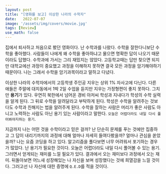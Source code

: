```yaml
---
layout: post
title: "[영화를 보고] 이상한 나라의 수학자"
date:   2022-07-07
image: '/assets/img/covers/movie.jpg'
tags: [Review]
use_math: false
---
```

집에서 퇴사하고 처음으로 봤던 영화이다. 난 수학과를 나왔다. 수학을 잘한다니보단 수학을 좋아했다. 사람들이 나에게 왜 수학을 좋아하냐고 물으면 명확한 답이 나오기 때문이라도 답했다. 수학과에 가서는 그리 재밌지는 않았다. 고등학교때는 답만 찾으면 되지만 대학교에선 과정이 중요했고 과정을 이해하지 못하면 결국 모든 과정을 암기해야하기 때문이다. 나는 그래서 수학을 암기과목이라고 말하고 다녔다. 

<!--more-->

이상한 나라의 수학자에서의 고등학생 주인공 지우는 상위 1% 자사고에 다닌다. 다른 애들은 주말에 대치동에서 1박 2일 수업을 듣지만 지우는 가정형편이 좋지 못하다. 그치만 **용기**가 있다. 우연히 북한에서 넘어온 경비 아저씨 학성과 지내다가 학성의 수학 실력을 알게 된다. 그 뒤로 수학을 알려달라고 부탁하게 된다. 학성은 수학을 알려주는 것보다도 수학과 친해지는 법을 알려주게 된다. 수학을 잘하는 사람은 머리가 좋은 사람도 아니고 노력하는 사람도 아닌 용기 있는 사람이라고 말한다. `오늘은 어렵더라도 내일 다시 풀어봐야지하는 용기`.

지금까지 나는 어떤 것을 수학이라고 믿은 걸까? 난 단순히 문제를 푸는 것에만 집중하고 그 답이 내리기까지의 과정에 대해 얼마나 자세히 들여다봤을까? 얼마나 관심을 쏟았을까? 나는 요즘 코딩을 하고 있다. 알고리즘을 풀다보면 너무 어려워서 포기하는 경우가 많았다. 난 용기가 필요한 것이다. 오늘은 어렵더라도 내일 다시 풀어볼 수 있는 용기. 그러면서 얻게되는 재미를 느낄 필요가 있다. 결과에서 오는 재미보다 과정에서 오는 재미. 뒤돌아보면 어느새 성장해있는 나 자신을 보며 성장했다는 것에 희열감을 느낄 것이다. 그러고선 나 자신에 대한 증명에 `Q.E.D`를 적을 것이다.